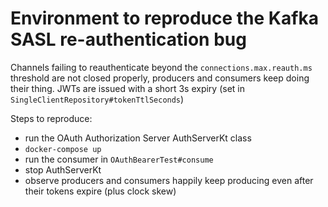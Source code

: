 # Environment to reproduce the Kafka SASL re-authentication bug

Channels failing to reauthenticate beyond the `connections.max.reauth.ms` threshold are not closed properly, producers and consumers keep doing their thing.
JWTs are issued with a short 3s expiry (set in `SingleClientRepository#tokenTtlSeconds`)

Steps to reproduce:
 - run the OAuth Authorization Server AuthServerKt class
 - `docker-compose up`
 - run the consumer in `OAuthBearerTest#consume`
 - stop AuthServerKt
 - observe producers and consumers happily keep producing even after their tokens expire (plus clock skew)